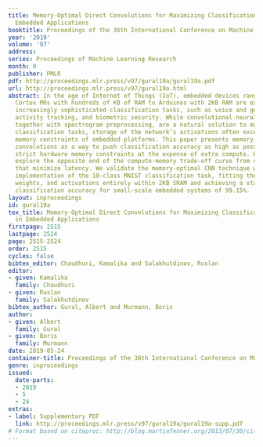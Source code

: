 ```yaml
---
title: Memory-Optimal Direct Convolutions for Maximizing Classification Accuracy in
  Embedded Applications
booktitle: Proceedings of the 36th International Conference on Machine Learning
year: '2019'
volume: '97'
address: 
series: Proceedings of Machine Learning Research
month: 0
publisher: PMLR
pdf: http://proceedings.mlr.press/v97/gural19a/gural19a.pdf
url: http://proceedings.mlr.press/v97/gural19a.html
abstract: In the age of Internet of Things (IoT), embedded devices ranging from ARM
  Cortex M0s with hundreds of KB of RAM to Arduinos with 2KB RAM are expected to perform
  increasingly sophisticated classification tasks, such as voice and gesture recognition,
  activity tracking, and biometric security. While convolutional neural networks (CNNs),
  together with spectrogram preprocessing, are a natural solution to many of these
  classification tasks, storage of the network’s activations often exceeds the hard
  memory constraints of embedded platforms. This paper presents memory-optimal direct
  convolutions as a way to push classification accuracy as high as possible given
  strict hardware memory constraints at the expense of extra compute. We therefore
  explore the opposite end of the compute-memory trade-off curve from standard approaches
  that minimize latency. We validate the memory-optimal CNN technique with an Arduino
  implementation of the 10-class MNIST classification task, fitting the network specification,
  weights, and activations entirely within 2KB SRAM and achieving a state-of-the-art
  classification accuracy for small-scale embedded systems of 99.15%.
layout: inproceedings
id: gural19a
tex_title: Memory-Optimal Direct Convolutions for Maximizing Classification Accuracy
  in Embedded Applications
firstpage: 2515
lastpage: 2524
page: 2515-2524
order: 2515
cycles: false
bibtex_editor: Chaudhuri, Kamalika and Salakhutdinov, Ruslan
editor:
- given: Kamalika
  family: Chaudhuri
- given: Ruslan
  family: Salakhutdinov
bibtex_author: Gural, Albert and Murmann, Boris
author:
- given: Albert
  family: Gural
- given: Boris
  family: Murmann
date: 2019-05-24
container-title: Proceedings of the 36th International Conference on Machine Learning
genre: inproceedings
issued:
  date-parts:
  - 2019
  - 5
  - 24
extras:
- label: Supplementary PDF
  link: http://proceedings.mlr.press/v97/gural19a/gural19a-supp.pdf
# Format based on citeproc: http://blog.martinfenner.org/2013/07/30/citeproc-yaml-for-bibliographies/
---
```

